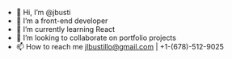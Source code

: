 - 👋 Hi, I’m @jbusti
- 👀 I’m a front-end developer
- 🌱 I’m currently learning React
- 💞️ I’m looking to collaborate on portfolio projects
- 📫 How to reach me jlbustillo@gmail.com | +1-(678)-512-9025

<!---
jbusti/jbusti is a ✨ special ✨ repository because its `README.md` (this file) appears on your GitHub profile.
You can click the Preview link to take a look at your changes.
--->
